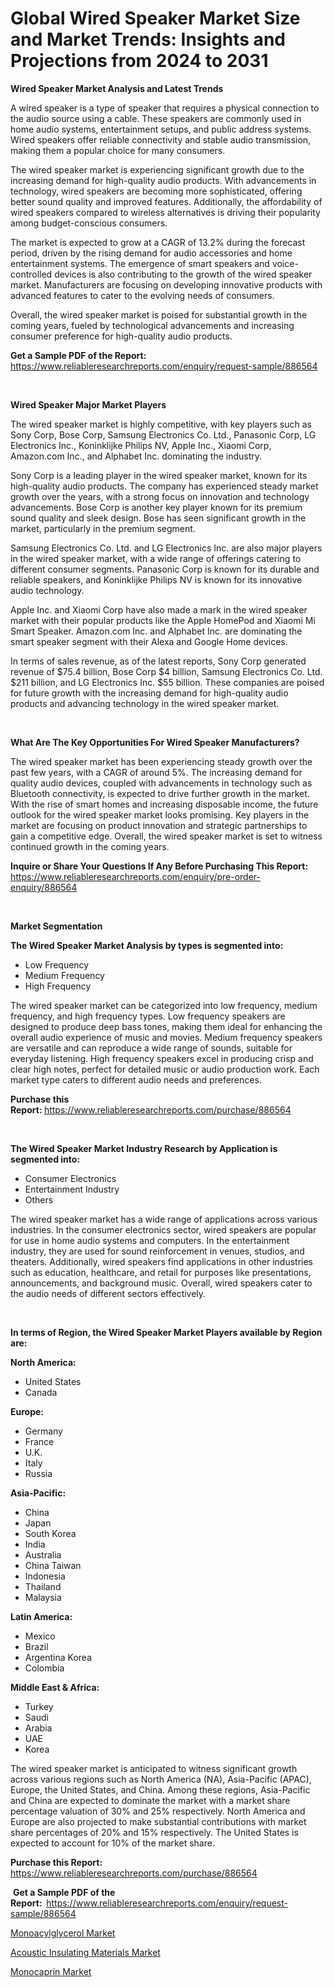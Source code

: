 <p><h1>Global Wired Speaker Market Size and Market Trends: Insights and Projections from 2024 to 2031</h1></p><p><strong>Wired Speaker Market Analysis and Latest Trends</strong></p>
<p><p>A wired speaker is a type of speaker that requires a physical connection to the audio source using a cable. These speakers are commonly used in home audio systems, entertainment setups, and public address systems. Wired speakers offer reliable connectivity and stable audio transmission, making them a popular choice for many consumers.</p><p>The wired speaker market is experiencing significant growth due to the increasing demand for high-quality audio products. With advancements in technology, wired speakers are becoming more sophisticated, offering better sound quality and improved features. Additionally, the affordability of wired speakers compared to wireless alternatives is driving their popularity among budget-conscious consumers.</p><p>The market is expected to grow at a CAGR of 13.2% during the forecast period, driven by the rising demand for audio accessories and home entertainment systems. The emergence of smart speakers and voice-controlled devices is also contributing to the growth of the wired speaker market. Manufacturers are focusing on developing innovative products with advanced features to cater to the evolving needs of consumers.</p><p>Overall, the wired speaker market is poised for substantial growth in the coming years, fueled by technological advancements and increasing consumer preference for high-quality audio products.</p></p>
<p><strong>Get a Sample PDF of the Report:&nbsp;</strong> <a href="https://www.reliableresearchreports.com/enquiry/request-sample/886564">https://www.reliableresearchreports.com/enquiry/request-sample/886564</a></p>
<p>&nbsp;</p>
<p><strong>Wired Speaker Major Market Players</strong></p>
<p><p>The wired speaker market is highly competitive, with key players such as Sony Corp, Bose Corp, Samsung Electronics Co. Ltd., Panasonic Corp, LG Electronics Inc., Koninklijke Philips NV, Apple Inc., Xiaomi Corp, Amazon.com Inc., and Alphabet Inc. dominating the industry.</p><p>Sony Corp is a leading player in the wired speaker market, known for its high-quality audio products. The company has experienced steady market growth over the years, with a strong focus on innovation and technology advancements. Bose Corp is another key player known for its premium sound quality and sleek design. Bose has seen significant growth in the market, particularly in the premium segment.</p><p>Samsung Electronics Co. Ltd. and LG Electronics Inc. are also major players in the wired speaker market, with a wide range of offerings catering to different consumer segments. Panasonic Corp is known for its durable and reliable speakers, and Koninklijke Philips NV is known for its innovative audio technology.</p><p>Apple Inc. and Xiaomi Corp have also made a mark in the wired speaker market with their popular products like the Apple HomePod and Xiaomi Mi Smart Speaker. Amazon.com Inc. and Alphabet Inc. are dominating the smart speaker segment with their Alexa and Google Home devices.</p><p>In terms of sales revenue, as of the latest reports, Sony Corp generated revenue of $75.4 billion, Bose Corp $4 billion, Samsung Electronics Co. Ltd. $211 billion, and LG Electronics Inc. $55 billion. These companies are poised for future growth with the increasing demand for high-quality audio products and advancing technology in the wired speaker market.</p></p>
<p>&nbsp;</p>
<p><strong>What Are The Key Opportunities For Wired Speaker Manufacturers?</strong></p>
<p><p>The wired speaker market has been experiencing steady growth over the past few years, with a CAGR of around 5%. The increasing demand for quality audio devices, coupled with advancements in technology such as Bluetooth connectivity, is expected to drive further growth in the market. With the rise of smart homes and increasing disposable income, the future outlook for the wired speaker market looks promising. Key players in the market are focusing on product innovation and strategic partnerships to gain a competitive edge. Overall, the wired speaker market is set to witness continued growth in the coming years.</p></p>
<p><strong>Inquire or Share Your Questions If Any Before Purchasing This Report:</strong> <a href="https://www.reliableresearchreports.com/enquiry/pre-order-enquiry/886564">https://www.reliableresearchreports.com/enquiry/pre-order-enquiry/886564</a></p>
<p>&nbsp;</p>
<p><strong>Market Segmentation</strong></p>
<p><strong>The Wired Speaker Market Analysis by types is segmented into:</strong></p>
<p><ul><li>Low Frequency</li><li>Medium Frequency</li><li>High Frequency</li></ul></p>
<p><p>The wired speaker market can be categorized into low frequency, medium frequency, and high frequency types. Low frequency speakers are designed to produce deep bass tones, making them ideal for enhancing the overall audio experience of music and movies. Medium frequency speakers are versatile and can reproduce a wide range of sounds, suitable for everyday listening. High frequency speakers excel in producing crisp and clear high notes, perfect for detailed music or audio production work. Each market type caters to different audio needs and preferences.</p></p>
<p><strong>Purchase this Report:&nbsp;</strong><a href="https://www.reliableresearchreports.com/purchase/886564">https://www.reliableresearchreports.com/purchase/886564</a></p>
<p>&nbsp;</p>
<p><strong>The Wired Speaker Market Industry Research by Application is segmented into:</strong></p>
<p><ul><li>Consumer Electronics</li><li>Entertainment Industry</li><li>Others</li></ul></p>
<p><p>The wired speaker market has a wide range of applications across various industries. In the consumer electronics sector, wired speakers are popular for use in home audio systems and computers. In the entertainment industry, they are used for sound reinforcement in venues, studios, and theaters. Additionally, wired speakers find applications in other industries such as education, healthcare, and retail for purposes like presentations, announcements, and background music. Overall, wired speakers cater to the audio needs of different sectors effectively.</p></p>
<p>&nbsp;</p>
<p><strong>In terms of Region, the Wired Speaker Market Players available by Region are:</strong></p>
<p>
    <p> <strong> North America: </strong>
        <ul>
            <li>United States</li>
            <li>Canada</li>
        </ul>
        </p> 
    <p> <strong> Europe: </strong>
        <ul>
            <li>Germany</li>
            <li>France</li>
            <li>U.K.</li>
            <li>Italy</li>
            <li>Russia</li>
        </ul>
        </p> 
    <p> <strong> Asia-Pacific: </strong>
        <ul>
            <li>China</li>
            <li>Japan</li>
            <li>South Korea</li>
            <li>India</li>
            <li>Australia</li>
            <li>China Taiwan</li>
            <li>Indonesia</li>
            <li>Thailand</li>
            <li>Malaysia</li>
        </ul>
        </p> 
    <p> <strong> Latin America: </strong>
        <ul>
            <li>Mexico</li>
            <li>Brazil</li>
            <li>Argentina Korea</li>
            <li>Colombia</li>
        </ul>
        </p> 
    <p> <strong> Middle East & Africa: </strong>
        <ul>
            <li>Turkey</li>
            <li>Saudi</li>
            <li>Arabia</li>
            <li>UAE</li>
            <li>Korea</li>
        </ul>
    </p>
    </p>
<p><p>The wired speaker market is anticipated to witness significant growth across various regions such as North America (NA), Asia-Pacific (APAC), Europe, the United States, and China. Among these regions, Asia-Pacific and China are expected to dominate the market with a market share percentage valuation of 30% and 25% respectively. North America and Europe are also projected to make substantial contributions with market share percentages of 20% and 15% respectively. The United States is expected to account for 10% of the market share.</p></p>
<p><strong>Purchase this Report: </strong><a href="https://www.reliableresearchreports.com/purchase/886564">https://www.reliableresearchreports.com/purchase/886564</a></p>
<p>&nbsp;<strong>Get a Sample PDF of the Report:&nbsp;&nbsp;</strong><a href="https://www.reliableresearchreports.com/enquiry/request-sample/886564">https://www.reliableresearchreports.com/enquiry/request-sample/886564</a></p>
<p><strong></strong></p>
<p><p><a href="https://boundless-drawbridge-702.notion.site/Decoding-the-Monoacylglycerol-Market-A-Deep-Dive-into-the-Latest-Market-Trends-Market-Segmentation-8047ec3ed80d44708335680fff19e9ff">Monoacylglycerol Market</a></p><p><a href="https://natural-crush-b99.notion.site/Acoustic-Insulating-Materials-Market-Dynamics-2024-2031-Also-about-Its-Market-Trends-Projections--c1dfe921c32e41a7900e17f49f5d27d7">Acoustic Insulating Materials Market</a></p><p><a href="https://gamy-alyssum-396.notion.site/Monocaprin-Market-Research-Report-Unlocks-Analysis-on-the-Market-Financial-Status-Market-Size-and--ba3e64698a1345e187db706b5b16a4bf">Monocaprin Market</a></p></p>